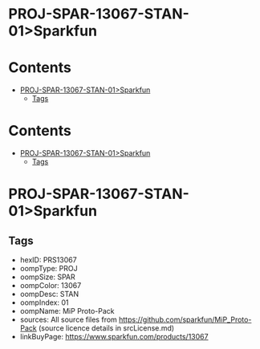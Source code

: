 
PROJ-SPAR-13067-STAN-01>Sparkfun
================================

Contents
========

* [PROJ-SPAR-13067-STAN-01>Sparkfun](#proj-spar-13067-stan-01sparkfun)
	* [Tags](#tags)

Contents
========

* [PROJ-SPAR-13067-STAN-01>Sparkfun](#proj-spar-13067-stan-01sparkfun)
	* [Tags](#tags)

# PROJ-SPAR-13067-STAN-01>Sparkfun

## Tags

- hexID: PRS13067
- oompType: PROJ
- oompSize: SPAR
- oompColor: 13067
- oompDesc: STAN
- oompIndex: 01
- oompName: MiP Proto-Pack
- sources: All source files from https://github.com/sparkfun/MiP_Proto-Pack (source licence details in srcLicense.md)
- linkBuyPage: https://www.sparkfun.com/products/13067
